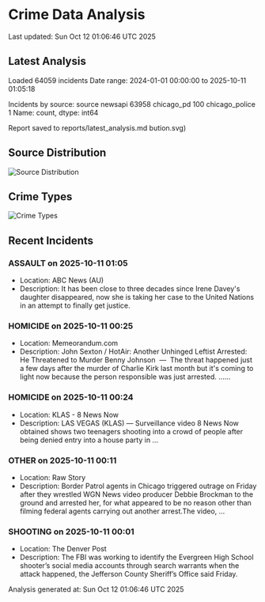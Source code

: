 # Crime Data Analysis
Last updated: Sun Oct 12 01:06:46 UTC 2025

## Latest Analysis

Loaded 64059 incidents
Date range: 2024-01-01 00:00:00 to 2025-10-11 01:05:18

Incidents by source:
source
newsapi           63958
chicago_pd          100
chicago_police        1
Name: count, dtype: int64

Report saved to reports/latest_analysis.md
bution.svg)

## Source Distribution
![Source Distribution](images/source_distribution.svg)

## Crime Types
![Crime Types](images/crime_types.svg)

## Recent Incidents

### ASSAULT on 2025-10-11 01:05
- Location: ABC News (AU)
- Description: It has been close to three decades since Irene Davey's daughter disappeared, now she is taking her case to the United Nations in an attempt to finally get justice.


### HOMICIDE on 2025-10-11 00:25
- Location: Memeorandum.com
- Description: John Sexton / HotAir:
Another Unhinged Leftist Arrested: He Threatened to Murder Benny Johnson  —  The threat happened just a few days after the murder of Charlie Kirk last month but it's coming to light now because the person responsible was just arrested. ……


### HOMICIDE on 2025-10-11 00:24
- Location: KLAS - 8 News Now
- Description: LAS VEGAS (KLAS) — Surveillance video 8 News Now obtained shows two teenagers shooting into a crowd of people after being denied entry into a house party in ...


### OTHER on 2025-10-11 00:11
- Location: Raw Story
- Description: Border Patrol agents in Chicago triggered outrage on Friday after they wrestled WGN News video producer Debbie Brockman to the ground and arrested her, for what appeared to be no reason other than filming federal agents carrying out another arrest.The video, …


### SHOOTING on 2025-10-11 00:01
- Location: The Denver Post
- Description: The FBI was working to identify the Evergreen High School shooter’s social media accounts through search warrants when the attack happened, the Jefferson County Sheriff’s Office said Friday.

Analysis generated at: Sun Oct 12 01:06:46 UTC 2025
